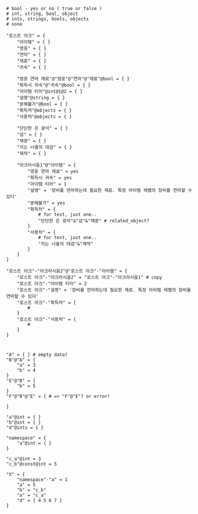 	# bool - yes or no ( true or false )
	# int, string, bool, object
	# ints, strings, bools, objects
	# none
	
	"로스트 아크" = { 
		"아이템" = { }
		"영웅" = { }
		"연마" = { }
		"재료" = { }
		"귀속" = { }

		"영웅 연마 재료"@"영웅"@"연마"@"재료"@bool = { }
		"획득시 귀속"@"귀속"@bool = { }
		"아이템 티어"@int@1@2 = { } 
		"설명"@string = { }
		"분해불가"@bool = { }
		"획득처"@objects = { }
		"사용처"@objects = { }

		"단단한 은 광석" = { }
		"섬" = { }
		"채광" = { }
		"지는 너울의 대검" = { }
		"제작" = { }

		"아크라시움1"@"아이템" = { 
			"영웅 연마 재료" = yes
			"획득시 귀속" = yes
			"아이템 티어" = 1
			"설명" = '장비를 연마하는데 필요한 재료. 특정 아이템 레벨의 장비를 연마할 수 있다'
			"분해불가" = yes
			"획득처" = {
				# for test, just one.. 
				"단단한 은 광석"&"섬"&"채광" # related_object?
			}	
			"사용처" = {
				# for test, just one..
				"지는 너울의 대검"&"제작"
			}
		}
	}

	"로스트 아크"-"아크라시움2"@"로스트 아크"-"아이템" = { 
		"로스트 아크"-"아크라시움2" = "로스트 아크"-"아크라시움1" # copy
		"로스트 아크"-"아이템 티어" = 2
		"로스트 아크"-"설명" = '장비를 연마하는데 필요한 재료. 특정 아이템 레벨의 장비를 연마할 수 있다'
		"로스트 아크"-"획득처" = {
			#
		}
		"로스트 아크"-"사용처" = {
			#
		}
	}
#
	"A" = { } # empty data?
	"B"@"A" = { 
		"a" = 3
		"b" = 4
	}
	"E"@"B" = {
		"b" = 5
	}
	"F"@"B"@"E" = { # => "F"@"E"? or error!

	}

	"a"@int = { }
	"b"@int = { }
	"d"@ints = { }

	"namespace" = {
		"a"@int = { }
	}

	"c_a"@int = 3
	"c_b"@const@int = 5

	"X" = { 
		"namespace"-"a" = 1
		"a" = 5
		"b" = "c_b"
		"a" = "c_a"
		"d" = { 4 5 6 7 }
	}

